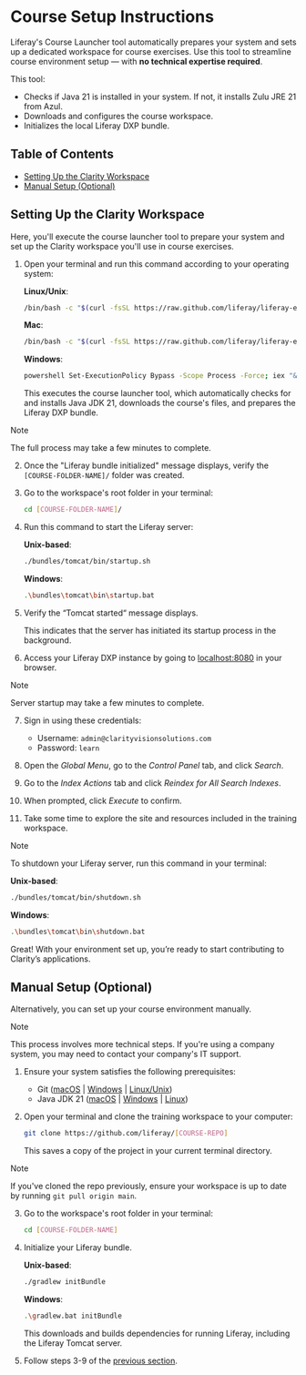 # Course Setup Instructions

Liferay's Course Launcher tool automatically prepares your system and sets up a dedicated workspace for course exercises. Use this tool to streamline course environment setup — with **no technical expertise required**.

This tool:

* Checks if Java 21 is installed in your system. If not, it installs Zulu JRE 21 from Azul.
* Downloads and configures the course workspace.
* Initializes the local Liferay DXP bundle.

## Table of Contents

* [Setting Up the Clarity Workspace](#setting-up-the-clarity-workspace)
* [Manual Setup (Optional)](#manual-setup-optional)

## Setting Up the Clarity Workspace

Here, you'll execute the course launcher tool to prepare your system and set up the Clarity workspace you'll use in course exercises.

1. Open your terminal and run this command according to your operating system:

   <!-- Replace the [COURSE-NAME] placeholder with the corresponding course key. -->

   **Linux/Unix**:

   ```bash
   /bin/bash -c "$(curl -fsSL https://raw.github.com/liferay/liferay-enablement-script-library/main/content-manager-course-setup.sh)" -- --[COURSE-NAME] linux
   ```

   **Mac**:
   ```bash
   /bin/bash -c "$(curl -fsSL https://raw.github.com/liferay/liferay-enablement-script-library/main/content-manager-course-setup.sh)" -- --[COURSE-NAME] mac
   ```

   **Windows**:
   ```bash
   powershell Set-ExecutionPolicy Bypass -Scope Process -Force; iex "& { $(irm https://raw.githubusercontent.com/liferay/liferay-enablement-script-library/refs/heads/main/content-manager-course-setup.ps1); install-course --[COURSE-NAME] }"
   ```

   This executes the course launcher tool, which automatically checks for and installs Java JDK 21, downloads the course's files, and prepares the Liferay DXP bundle.

> [!NOTE]
> The full process may take a few minutes to complete.

<!-- Replace the [COURSE-FOLDER-NAME] placeholder with the corresponding course folder. -->

2. Once the "Liferay bundle initialized" message displays, verify the `[COURSE-FOLDER-NAME]/` folder was created.

1. Go to the workspace's root folder in your terminal:

   <!-- Replace the [COURSE-FOLDER-NAME] placeholder with the corresponding course folder. -->

   ```bash
   cd [COURSE-FOLDER-NAME]/
   ```

1. Run this command to start the Liferay server:

   **Unix-based**:

   ```bash
   ./bundles/tomcat/bin/startup.sh
   ```

   **Windows**:

   ```bash
   .\bundles\tomcat\bin\startup.bat
   ```

1. Verify the “Tomcat started“ message displays.

   This indicates that the server has initiated its startup process in the background.

1. Access your Liferay DXP instance by going to [localhost:8080](http://localhost:8080) in your browser.

> [!NOTE]
> Server startup may take a few minutes to complete.

7. Sign in using these credentials:

   * Username: `admin@clarityvisionsolutions.com`
   * Password: `learn`

1. Open the *Global Menu*, go to the *Control Panel* tab, and click *Search*.

1. Go to the *Index Actions* tab and click *Reindex for All Search Indexes*.

1. When prompted, click *Execute* to confirm.

1. Take some time to explore the site and resources included in the training workspace.

> [!NOTE]
> To shutdown your Liferay server, run this command in your terminal:
>
> **Unix-based**:
>
> ```bash
> ./bundles/tomcat/bin/shutdown.sh
> ```
>
> **Windows**:
>
> ```bash
> .\bundles\tomcat\bin\shutdown.bat
> ```

Great! With your environment set up, you’re ready to start contributing to Clarity’s applications.

## Manual Setup (Optional)

Alternatively, you can set up your course environment manually.

> [!NOTE]
> This process involves more technical steps. If you're using a company system, you may need to contact your company's IT support.

1. Ensure your system satisfies the following prerequisites:

   * Git ([macOS](https://git-scm.com/download/mac) | [Windows](https://git-scm.com/download/win) | [Linux/Unix](https://git-scm.com/download/linux))
   * Java JDK 21 ([macOS](https://learn.microsoft.com/en-us/java/openjdk/install#install-on-macos) | [Windows](https://learn.microsoft.com/en-us/java/openjdk/install#install-on-windows) | [Linux](https://learn.microsoft.com/en-us/java/openjdk/install#install-on-ubuntu))

1. Open your terminal and clone the training workspace to your computer:

   <!-- Replace the [COURSE-REPO] placeholder with the corresponding course repository link. -->

   ```bash
   git clone https://github.com/liferay/[COURSE-REPO]
   ```

   This saves a copy of the project in your current terminal directory.

> [!NOTE]
> If you've cloned the repo previously, ensure your workspace is up to date by running `git pull origin main`.

3. Go to the workspace's root folder in your terminal:

   <!-- Replace the [COURSE-FOLDER-NAME] placeholder with the corresponding course folder. -->

   ```bash
   cd [COURSE-FOLDER-NAME]
   ```

1. Initialize your Liferay bundle.

   **Unix-based**:

   ```bash
   ./gradlew initBundle
   ```

   **Windows**:

   ```bash
   .\gradlew.bat initBundle
   ```

   This downloads and builds dependencies for running Liferay, including the Liferay Tomcat server.

1. Follow steps 3-9 of the [previous section](#setting-up-the-clarity-workspace).
